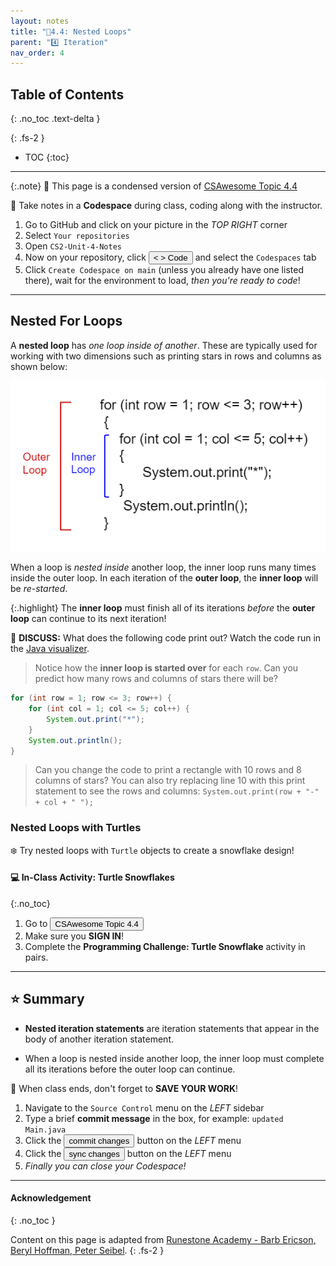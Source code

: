 ```yaml
---
layout: notes
title: "📓4.4: Nested Loops" 
parent: "4️⃣ Iteration"
nav_order: 4
---
```


## Table of Contents
{: .no_toc .text-delta }

{: .fs-2 }
- TOC
{:toc}

---

{:.note}
📖 This page is a condensed version of [CSAwesome Topic 4.4](https://runestone.academy/ns/books/published/csawesome/Unit4-Iteration/topic-4-4-nested-loops.html?mode=browsing) 

<div class="setup" markdown="block">

📝 Take notes in a **Codespace** during class, coding along with the instructor.

1. Go to GitHub and click on your picture in the _TOP RIGHT_ corner
2. Select `Your repositories`
3. Open `CS2-Unit-4-Notes`
5. Now on your repository, click <button type="button" name="button" class="btn btn-green"> < > Code </button> and select the `Codespaces` tab
6. Click `Create Codespace on main` (unless you already have one listed there), wait for the environment to load, _then you're ready to code_!

</div>

---

## Nested For Loops

A **nested loop** has _one loop inside of another_. These are typically used for working with two dimensions such as printing stars in rows and columns as shown below:

![image](Figures/nestedloops.png)

When a loop is _nested inside_ another loop, the inner loop runs many times inside the outer loop. In each iteration of the **outer loop**, the **inner loop** will be _re-started_. 

{:.highlight}
The **inner loop** must finish all of its iterations _before_ the **outer loop** can continue to its next iteration!

💬 **DISCUSS:** What does the following code print out? Watch the code run in the [Java visualizer](http://www.pythontutor.com/visualize.html#code=public%20class%20NestedLoops%0A%7B%0A%20%20%20public%20static%20void%20main%28String%5B%5D%20args%29%0A%20%20%20%7B%0A%20%20%20%20%20%20%20for%20%28int%20row%20%3D%201%3B%20row%20%3C%3D%203%3B%20row%2B%2B%29%0A%20%20%20%20%20%20%20%7B%0A%20%20%20%20%20%20%20%20%20%20%20for%20%28int%20col%20%3D%201%3B%20col%20%3C%3D%205%3B%20col%2B%2B%29%0A%20%20%20%20%20%20%20%20%20%20%20%7B%0A%20%20%20%20%20%20%20%20%20%20%20%20%20%20%20System.out.print%28%22*%22%29%3B%0A%20%20%20%20%20%20%20%20%20%20%20%7D%0A%20%20%20%20%20%20%20%20%20%20%20System.out.println%28%29%3B%0A%20%20%20%20%20%20%20%7D%0A%20%20%20%7D%0A%7D&cumulative=false&heapPrimitives=nevernest&mode=display&origin=opt-frontend.js&py=java&rawInputLstJSON=%5B%5D&textReferences=false&curInstr=0). 
> Notice how the **inner loop is started over** for each `row`. Can you predict how many rows and columns of stars there will be?

```java
for (int row = 1; row <= 3; row++) {
    for (int col = 1; col <= 5; col++) {
        System.out.print("*");
    }
    System.out.println();
}
```
> Can you change the code to print a rectangle with 10 rows and 8 columns of stars? You can also try replacing line 10 with this print statement to see the rows and columns: ``System.out.print(row + "-" + col + " ");``

### Nested Loops with Turtles

❄️ Try nested loops with `Turtle` objects to create a snowflake design!

#### 💻 In-Class Activity: Turtle Snowflakes
{:.no_toc}

<div class="task" markdown="block">

1. Go to <a href="https://runestone.academy/ns/books/published/csawesome/Unit4-Iteration/topic-4-4-nested-loops.html?mode=browsing"><button type="button" name="button" class="btn">CSAwesome Topic 4.4</button></a> 
2. Make sure you **SIGN IN**!
3. Complete the **Programming Challenge: Turtle Snowflake** activity in pairs.

</div>

---

## ⭐️ Summary

- **Nested iteration statements** are iteration statements that appear in the body of another iteration statement.

- When a loop is nested inside another loop, the inner loop must complete all its iterations before the outer loop can continue.

<div class="warn" markdown="block">

🛑 When class ends, don't forget to **SAVE YOUR WORK**!

1. Navigate to the `Source Control` menu on the _LEFT_ sidebar
2. Type a brief **commit message** in the box, for example: `updated Main.java`
3. Click the <button type="button" name="button" class="btn btn-green">commit changes</button> button on the _LEFT_ menu
4. Click the <button type="button" name="button" class="btn btn-green">sync changes</button> button on the _LEFT_ menu
5. _Finally you can close your Codespace!_

</div>

---

#### Acknowledgement
{: .no_toc }

Content on this page is adapted from [Runestone Academy - Barb Ericson, Beryl Hoffman, Peter Seibel](https://runestone.academy/ns/books/published/csawesome/index.html?mode=browsing).
{: .fs-2 }
